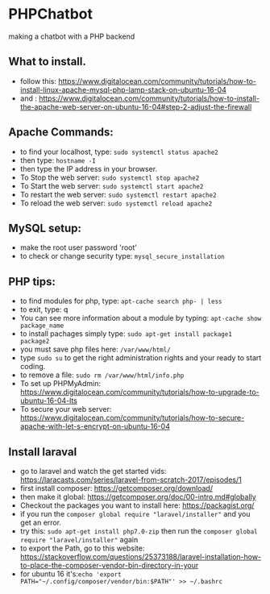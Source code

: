 # PHPChatbot
making a chatbot with a PHP backend

## What to install.
* follow this: https://www.digitalocean.com/community/tutorials/how-to-install-linux-apache-mysql-php-lamp-stack-on-ubuntu-16-04
* and : https://www.digitalocean.com/community/tutorials/how-to-install-the-apache-web-server-on-ubuntu-16-04#step-2-adjust-the-firewall


## Apache Commands:
* to find your localhost, type: `sudo systemctl status apache2`
* then type: `hostname -I`
* then type the IP address in your browser. 
* To Stop the web server: `sudo systemctl stop apache2`
* To Start the web server: `sudo systemctl start apache2`
* To restart the web server: `sudo systemctl restart apache2`
* To reload the web server: `sudo systemctl reload apache2`

## MySQL setup:
* make the root user password 'root'
* to check or change security type: `mysql_secure_installation`

## PHP tips:
* to find modules for php, type: `apt-cache search php- | less`
* to exit, type: q
* You can see more information about a module by typing: `apt-cache show package_name`
* to install pachages simply type: `sudo apt-get install package1 package2 `
* you must save php files here: `/var/www/html/`
* type `sudo su` to get the right administration rights and your ready to start coding. 
* to remove a file: `sudo rm /var/www/html/info.php`
* To set up PHPMyAdmin: https://www.digitalocean.com/community/tutorials/how-to-upgrade-to-ubuntu-16-04-lts
* To secure your web server: https://www.digitalocean.com/community/tutorials/how-to-secure-apache-with-let-s-encrypt-on-ubuntu-16-04

## Install laraval 
* go to laravel and watch the get started vids: https://laracasts.com/series/laravel-from-scratch-2017/episodes/1
* first install composer: https://getcomposer.org/download/
* then make it global:  https://getcomposer.org/doc/00-intro.md#globally
* Checkout the packages you want to install here: https://packagist.org/
* if you run the `composer global require "laravel/installer"` and you get an error. 
* try this: `sudo apt-get install php7.0-zip` then run the `composer global require "laravel/installer"` again
* to export the Path, go to this website: https://stackoverflow.com/questions/25373188/laravel-installation-how-to-place-the-composer-vendor-bin-directory-in-your
* for ubuntu 16 it's:`echo 'export PATH="~/.config/composer/vendor/bin:$PATH"' >> ~/.bashrc`




